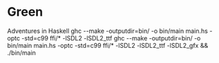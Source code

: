 Green
=====

Adventures in Haskell
ghc --make -outputdir=bin/ -o bin/main main.hs -optc -std=c99 ffi/* -lSDL2 -lSDL2_ttf
ghc --make -outputdir=bin/ -o bin/main main.hs -optc -std=c99 ffi/* -lSDL2 -lSDL2_ttf -lSDL2_gfx && ./bin/main

